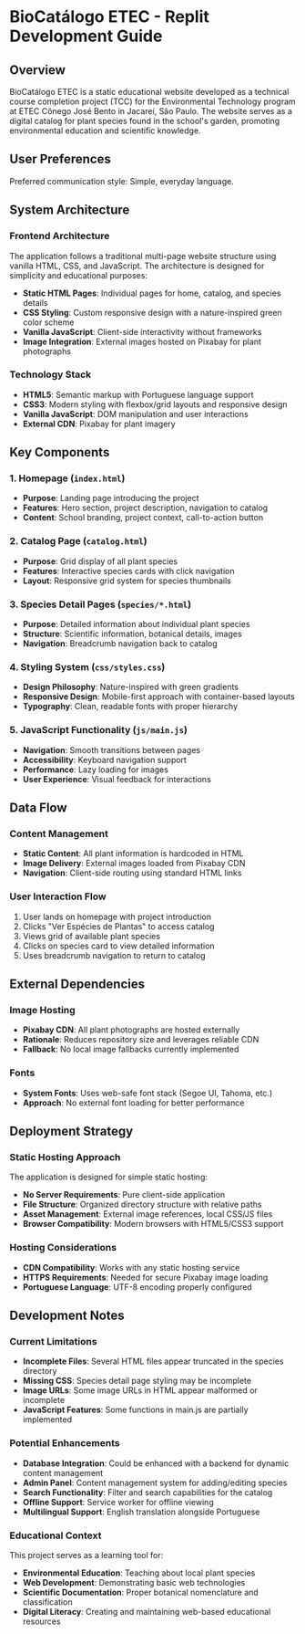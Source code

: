 # BioCatálogo ETEC - Replit Development Guide

## Overview

BioCatálogo ETEC is a static educational website developed as a technical course completion project (TCC) for the Environmental Technology program at ETEC Cônego José Bento in Jacareí, São Paulo. The website serves as a digital catalog for plant species found in the school's garden, promoting environmental education and scientific knowledge.

## User Preferences

Preferred communication style: Simple, everyday language.

## System Architecture

### Frontend Architecture
The application follows a traditional multi-page website structure using vanilla HTML, CSS, and JavaScript. The architecture is designed for simplicity and educational purposes:

- **Static HTML Pages**: Individual pages for home, catalog, and species details
- **CSS Styling**: Custom responsive design with a nature-inspired green color scheme
- **Vanilla JavaScript**: Client-side interactivity without frameworks
- **Image Integration**: External images hosted on Pixabay for plant photographs

### Technology Stack
- **HTML5**: Semantic markup with Portuguese language support
- **CSS3**: Modern styling with flexbox/grid layouts and responsive design
- **Vanilla JavaScript**: DOM manipulation and user interactions
- **External CDN**: Pixabay for plant imagery

## Key Components

### 1. Homepage (`index.html`)
- **Purpose**: Landing page introducing the project
- **Features**: Hero section, project description, navigation to catalog
- **Content**: School branding, project context, call-to-action button

### 2. Catalog Page (`catalog.html`)
- **Purpose**: Grid display of all plant species
- **Features**: Interactive species cards with click navigation
- **Layout**: Responsive grid system for species thumbnails

### 3. Species Detail Pages (`species/*.html`)
- **Purpose**: Detailed information about individual plant species
- **Structure**: Scientific information, botanical details, images
- **Navigation**: Breadcrumb navigation back to catalog

### 4. Styling System (`css/styles.css`)
- **Design Philosophy**: Nature-inspired with green gradients
- **Responsive Design**: Mobile-first approach with container-based layouts
- **Typography**: Clean, readable fonts with proper hierarchy

### 5. JavaScript Functionality (`js/main.js`)
- **Navigation**: Smooth transitions between pages
- **Accessibility**: Keyboard navigation support
- **Performance**: Lazy loading for images
- **User Experience**: Visual feedback for interactions

## Data Flow

### Content Management
- **Static Content**: All plant information is hardcoded in HTML
- **Image Delivery**: External images loaded from Pixabay CDN
- **Navigation**: Client-side routing using standard HTML links

### User Interaction Flow
1. User lands on homepage with project introduction
2. Clicks "Ver Espécies de Plantas" to access catalog
3. Views grid of available plant species
4. Clicks on species card to view detailed information
5. Uses breadcrumb navigation to return to catalog

## External Dependencies

### Image Hosting
- **Pixabay CDN**: All plant photographs are hosted externally
- **Rationale**: Reduces repository size and leverages reliable CDN
- **Fallback**: No local image fallbacks currently implemented

### Fonts
- **System Fonts**: Uses web-safe font stack (Segoe UI, Tahoma, etc.)
- **Approach**: No external font loading for better performance

## Deployment Strategy

### Static Hosting Approach
The application is designed for simple static hosting:

- **No Server Requirements**: Pure client-side application
- **File Structure**: Organized directory structure with relative paths
- **Asset Management**: External image references, local CSS/JS files
- **Browser Compatibility**: Modern browsers with HTML5/CSS3 support

### Hosting Considerations
- **CDN Compatibility**: Works with any static hosting service
- **HTTPS Requirements**: Needed for secure Pixabay image loading
- **Portuguese Language**: UTF-8 encoding properly configured

## Development Notes

### Current Limitations
- **Incomplete Files**: Several HTML files appear truncated in the species directory
- **Missing CSS**: Species detail page styling may be incomplete
- **Image URLs**: Some image URLs in HTML appear malformed or incomplete
- **JavaScript Features**: Some functions in main.js are partially implemented

### Potential Enhancements
- **Database Integration**: Could be enhanced with a backend for dynamic content management
- **Admin Panel**: Content management system for adding/editing species
- **Search Functionality**: Filter and search capabilities for the catalog
- **Offline Support**: Service worker for offline viewing
- **Multilingual Support**: English translation alongside Portuguese

### Educational Context
This project serves as a learning tool for:
- **Environmental Education**: Teaching about local plant species
- **Web Development**: Demonstrating basic web technologies
- **Scientific Documentation**: Proper botanical nomenclature and classification
- **Digital Literacy**: Creating and maintaining web-based educational resources